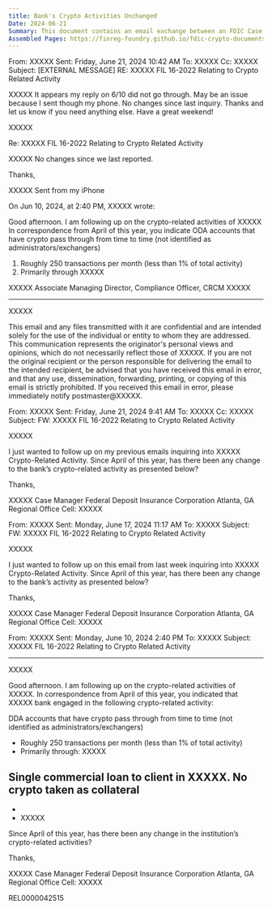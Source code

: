 ```yaml
---
title: Bank's Crypto Activities Unchanged
Date: 2024-06-21
Summary: This document contains an email exchange between an FDIC Case Manager and a bank representative regarding follow-up inquiries about the bank's crypto-related activities. The FDIC is following up on previously reported crypto-related activities, which included DDA accounts with crypto pass-through transactions (approximately 250 transactions per month, less than 1% of total activity, primarily through a redacted entity) and a single commercial loan to a client where no crypto was taken as collateral. The bank representative confirms that there have been no changes to the bank's crypto-related activities since the last report. The exchange references FIL 16-2022 relating to crypto-related activity. (AI-generated)
Assembled Pages: https://finreg-foundry.github.io/fdic-crypto-documents//assets/assembled_pages/document_42515.pdf
---
```

From: XXXXX
Sent: Friday, June 21, 2024 10:42 AM
To: XXXXX
Cc: XXXXX
Subject: [EXTERNAL MESSAGE] RE: XXXXX FIL 16-2022 Relating to Crypto Related Activity


XXXXX It appears my reply on 6/10 did not go through. May be an issue because I sent though my phone. No changes since last inquiry. Thanks and let us know if you need anything else. Have a great weekend!

XXXXX

Re: XXXXX FIL 16-2022 Relating to Crypto Related Activity

XXXXX No changes since we last reported.

Thanks,

XXXXX Sent from my iPhone

On Jun 10, 2024, at 2:40 PM, XXXXX wrote:

Good afternoon. I am following up on the crypto-related activities of XXXXX In correspondence from April of this year, you indicate ODA accounts that have crypto pass through from time to time (not identified as administrators/exchangers)
1. Roughly 250 transactions per month (less than 1% of total activity)
2. Primarily through XXXXX

XXXXX Associate Managing Director, Compliance Officer, CRCM
XXXXX

---

XXXXX

This email and any files transmitted with it are confidential and are intended solely for the use of the individual or entity to whom they are addressed. 
This communication represents the originator's personal views and opinions, which do not necessarily reflect those of XXXXX. If you are 
not the original recipient or the person responsible for delivering the email to the intended recipient, be advised that you have received this email in error, 
and that any use, dissemination, forwarding, printing, or copying of this email is strictly prohibited. If you received this email in error, please immediately 
notify postmaster@XXXXX.

From: XXXXX
Sent: Friday, June 21, 2024 9:41 AM
To: XXXXX
Cc: XXXXX
Subject: FW: XXXXX FIL 16-2022 Relating to Crypto Related Activity

XXXXX

I just wanted to follow up on my previous emails inquiring into XXXXX Crypto-Related Activity. Since 
April of this year, has there been any change to the bank’s crypto-related activity as presented below?

Thanks,

XXXXX
Case Manager
Federal Deposit Insurance Corporation
Atlanta, GA Regional Office
Cell: XXXXX

From: XXXXX
Sent: Monday, June 17, 2024 11:17 AM
To: XXXXX
Subject: FW: XXXXX FIL 16-2022 Relating to Crypto Related Activity

XXXXX

I just wanted to follow up on this email from last week inquiring into XXXXX Crypto-Related 
Activity. Since April of this year, has there been any change to the bank’s activity as presented below?

Thanks,

XXXXX
Case Manager
Federal Deposit Insurance Corporation
Atlanta, GA Regional Office
Cell: XXXXX

From: XXXXX
Sent: Monday, June 10, 2024 2:40 PM
To: XXXXX
Subject: XXXXX FIL 16-2022 Relating to Crypto Related Activity

---

XXXXX

Good afternoon. I am following up on the crypto-related activities of XXXXX. In correspondence from April of this year, you indicated that XXXXX bank engaged in the following crypto-related activity:

DDA accounts that have crypto pass through from time to time (not identified as administrators/exchangers)
- Roughly 250 transactions per month (less than 1% of total activity)
- Primarily through: XXXXX

Single commercial loan to client in XXXXX. No crypto taken as collateral
- 
- 
- XXXXX

Since April of this year, has there been any change in the institution’s crypto-related activities?

Thanks,

XXXXX
Case Manager
Federal Deposit Insurance Corporation
Atlanta, GA Regional Office
Cell: XXXXX

REL0000042515